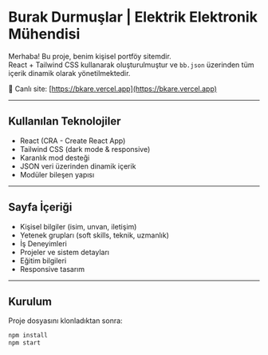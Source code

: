 # Burak Durmuşlar | Elektrik Elektronik Mühendisi

Merhaba! Bu proje, benim kişisel portföy sitemdir.  
React + Tailwind CSS kullanarak oluşturulmuştur ve `bb.json` üzerinden tüm içerik dinamik olarak yönetilmektedir.

🔗 Canlı site: [https://bkare.vercel.app](https://bkare.vercel.app)

---

## Kullanılan Teknolojiler

- React (CRA - Create React App)
- Tailwind CSS (dark mode & responsive)
- Karanlık mod desteği
- JSON veri üzerinden dinamik içerik
- Modüler bileşen yapısı

---

## Sayfa İçeriği

- Kişisel bilgiler (isim, unvan, iletişim)
- Yetenek grupları (soft skills, teknik, uzmanlık)
- İş Deneyimleri
- Projeler ve sistem detayları
- Eğitim bilgileri
- Responsive tasarım

---

## Kurulum

Proje dosyasını klonladıktan sonra:

```bash
npm install
npm start